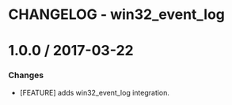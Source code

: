 # CHANGELOG - win32_event_log

1.0.0 / 2017-03-22
==================

### Changes

* [FEATURE] adds win32_event_log integration.
